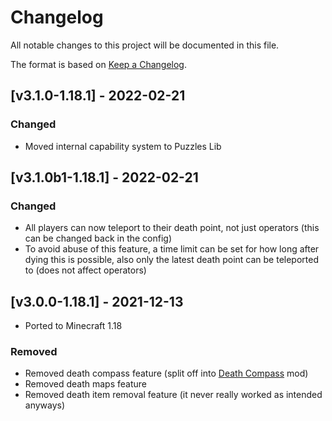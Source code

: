 # Changelog
All notable changes to this project will be documented in this file.

The format is based on [Keep a Changelog].

## [v3.1.0-1.18.1] - 2022-02-21
### Changed
- Moved internal capability system to Puzzles Lib

## [v3.1.0b1-1.18.1] - 2022-02-21
### Changed
- All players can now teleport to their death point, not just operators (this can be changed back in the config)
- To avoid abuse of this feature, a time limit can be set for how long after dying this is possible, also only the latest death point can be teleported to (does not affect operators)

## [v3.0.0-1.18.1] - 2021-12-13
- Ported to Minecraft 1.18
### Removed
- Removed death compass feature (split off into [Death Compass] mod)
- Removed death maps feature
- Removed death item removal feature (it never really worked as intended anyways)

[Keep a Changelog]: https://keepachangelog.com/en/1.0.0/
[Death Compass]: https://www.curseforge.com/minecraft/mc-mods/death-compass-forge
